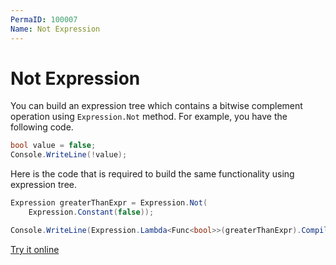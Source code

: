 ```yaml
---
PermaID: 100007
Name: Not Expression
---
```


# Not Expression

You can build an expression tree which contains a bitwise complement operation using `Expression.Not` method. For example, you have the following code.

```csharp
bool value = false;
Console.WriteLine(!value);
```

Here is the code that is required to build the same functionality using expression tree. 

```csharp
Expression greaterThanExpr = Expression.Not(
    Expression.Constant(false));

Console.WriteLine(Expression.Lambda<Func<bool>>(greaterThanExpr).Compile()());
```

[Try it online](https://dotnetfiddle.net/FfdWMk)